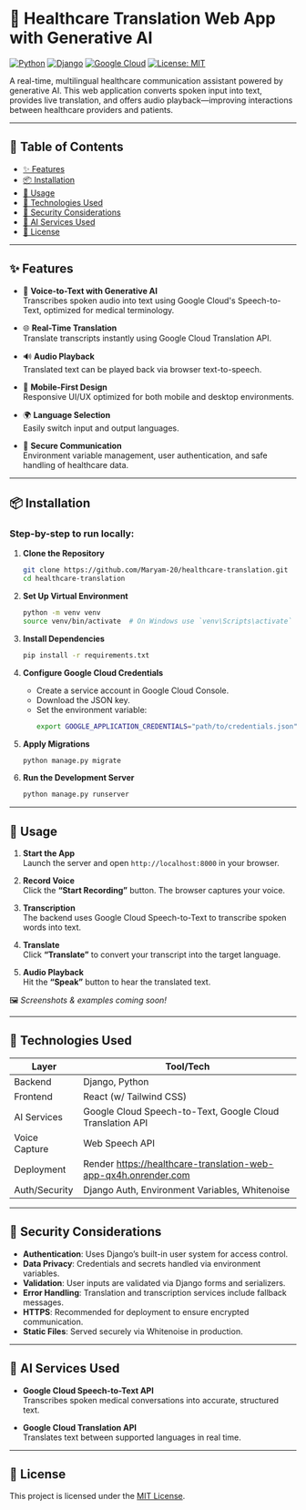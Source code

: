 # 🏥 Healthcare Translation Web App with Generative AI

[![Python](https://img.shields.io/badge/Python-3.11-blue)](https://www.python.org/)
[![Django](https://img.shields.io/badge/Django-4.2-green)](https://www.djangoproject.com/)
[![Google Cloud](https://img.shields.io/badge/Google_Cloud-Speech_&_Translation-blueviolet)](https://cloud.google.com/)
[![License: MIT](https://img.shields.io/badge/License-MIT-yellow.svg)](https://opensource.org/licenses/MIT)

A real-time, multilingual healthcare communication assistant powered by generative AI. This web application converts spoken input into text,
provides live translation, and offers audio playback—improving interactions between healthcare providers and patients.

---

## 📑 Table of Contents

- [✨ Features](#-features)
- [📦 Installation](#-installation)
- [🚀 Usage](#-usage)
- [🔧 Technologies Used](#-technologies-used)
- [🔐 Security Considerations](#-security-considerations)
- [🧠 AI Services Used](#-ai-services-used)
- [📜 License](#-license)

---

## ✨ Features

- 🎤 **Voice-to-Text with Generative AI**  
  Transcribes spoken audio into text using Google Cloud's Speech-to-Text, optimized for medical terminology.

- 🌐 **Real-Time Translation**  
  Translate transcripts instantly using Google Cloud Translation API.

- 🔊 **Audio Playback**  
  Translated text can be played back via browser text-to-speech.

- 📱 **Mobile-First Design**  
  Responsive UI/UX optimized for both mobile and desktop environments.

- 🌍 **Language Selection**  
  Easily switch input and output languages.

- 🔐 **Secure Communication**  
  Environment variable management, user authentication, and safe handling of healthcare data.

---

## 📦 Installation

### Step-by-step to run locally:

1. **Clone the Repository**  
   ```bash
   git clone https://github.com/Maryam-20/healthcare-translation.git
   cd healthcare-translation
   ```

2. **Set Up Virtual Environment**  
   ```bash
   python -m venv venv
   source venv/bin/activate  # On Windows use `venv\Scripts\activate`
   ```

3. **Install Dependencies**  
   ```bash
   pip install -r requirements.txt
   ```

4. **Configure Google Cloud Credentials**  
   - Create a service account in Google Cloud Console.
   - Download the JSON key.
   - Set the environment variable:
     ```bash
     export GOOGLE_APPLICATION_CREDENTIALS="path/to/credentials.json"
     ```

5. **Apply Migrations**  
   ```bash
   python manage.py migrate
   ```

6. **Run the Development Server**  
   ```bash
   python manage.py runserver
   ```

---

## 🚀 Usage

1. **Start the App**  
   Launch the server and open `http://localhost:8000` in your browser.

2. **Record Voice**  
   Click the **“Start Recording”** button. The browser captures your voice.

3. **Transcription**  
   The backend uses Google Cloud Speech-to-Text to transcribe spoken words into text.

4. **Translate**  
   Click **“Translate”** to convert your transcript into the target language.

5. **Audio Playback**  
   Hit the **“Speak”** button to hear the translated text.

🖼️ _Screenshots & examples coming soon!_

---

## 🔧 Technologies Used

| Layer        | Tool/Tech                         |
|--------------|-----------------------------------|
| Backend      | Django, Python                    |
| Frontend     | React (w/ Tailwind CSS)           |
| AI Services  | Google Cloud Speech-to-Text, Google Cloud Translation API |
| Voice Capture| Web Speech API                    |
| Deployment   | Render  https://healthcare-translation-web-app-qx4h.onrender.com  |
| Auth/Security| Django Auth, Environment Variables, Whitenoise |

---

## 🔐 Security Considerations

- **Authentication**: Uses Django’s built-in user system for access control.
- **Data Privacy**: Credentials and secrets handled via environment variables.
- **Validation**: User inputs are validated via Django forms and serializers.
- **Error Handling**: Translation and transcription services include fallback messages.
- **HTTPS**: Recommended for deployment to ensure encrypted communication.
- **Static Files**: Served securely via Whitenoise in production.

---

## 🧠 AI Services Used

- **Google Cloud Speech-to-Text API**  
  Transcribes spoken medical conversations into accurate, structured text.

- **Google Cloud Translation API**  
  Translates text between supported languages in real time.

---

## 📜 License

This project is licensed under the [MIT License](https://opensource.org/licenses/MIT).
